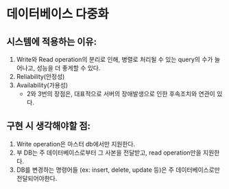# 데이터베이스 다중화

## 시스템에 적용하는 이유:
1. Write와 Read operation의 분리로 인해, 병렬로 처리될 수 있는 query의 수가 늘어나고, 성능을 더 좋게할 수 있다.
2. Reliability(안정성)
3. Availability(가용성)
   - 2와 3번의 장점은, 대표적으로 서버의 장애발생으로 인한 후속조치와 연관이 있다.

## 구현 시 생각해야할 점:
1. Write operation은 마스터 db에서만 지원한다.
2. 부 DB는 주 데이터베이스로부터 그 사본을 전달받고, read operation만을 지원한다.
3. DB를 변경하는 명령어들 (ex: insert, delete, update 등)은 주 데이터베이스로만 전달되어야한다.






  
